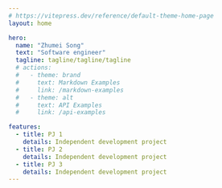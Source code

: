 ```yaml
---
# https://vitepress.dev/reference/default-theme-home-page
layout: home

hero:
  name: "Zhumei Song"
  text: "Software engineer"
  tagline: tagline/tagline/tagline
  # actions:
  #   - theme: brand
  #     text: Markdown Examples
  #     link: /markdown-examples
  #   - theme: alt
  #     text: API Examples
  #     link: /api-examples

features:
  - title: PJ 1
    details: Independent development project
  - title: PJ 2
    details: Independent development project
  - title: PJ 3
    details: Independent development project
---
```


